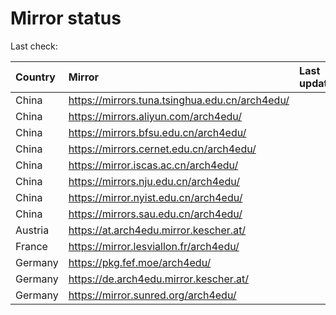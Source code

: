 <script src="./time.js"></script>
# Mirror status
Last check: <script type="text/javascript">localize(1712981951.3342524);</script>

|Country|Mirror|Last update|
|:------|:-----|:----------|
|China|https://mirrors.tuna.tsinghua.edu.cn/arch4edu/|<script type="text/javascript">localize(1712946677);</script>|
|China|https://mirrors.aliyun.com/arch4edu/|<script type="text/javascript">localize(1712946677);</script>|
|China|https://mirrors.bfsu.edu.cn/arch4edu/|<script type="text/javascript">localize(1712946677);</script>|
|China|https://mirrors.cernet.edu.cn/arch4edu/|<script type="text/javascript">localize(1712946677);</script>|
|China|https://mirror.iscas.ac.cn/arch4edu/|<script type="text/javascript">localize(1712946677);</script>|
|China|https://mirrors.nju.edu.cn/arch4edu/|<script type="text/javascript">localize(1712946677);</script>|
|China|https://mirror.nyist.edu.cn/arch4edu/|<script type="text/javascript">localize(1712946677);</script>|
|China|https://mirrors.sau.edu.cn/arch4edu/|<script type="text/javascript">localize(1712946677);</script>|
|Austria|https://at.arch4edu.mirror.kescher.at/|<script type="text/javascript">localize(1712946677);</script>|
|France|https://mirror.lesviallon.fr/arch4edu/|<script type="text/javascript">localize(1712946677);</script>|
|Germany|https://pkg.fef.moe/arch4edu/|<script type="text/javascript">localize(1712946677);</script>|
|Germany|https://de.arch4edu.mirror.kescher.at/|<script type="text/javascript">localize(1712946677);</script>|
|Germany|https://mirror.sunred.org/arch4edu/|<script type="text/javascript">localize(1712946677);</script>|

<script src="./tablefilter/tablefilter.js"></script>
<script src="./table.js"></script>